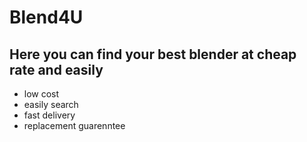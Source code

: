 # Blend4U
## Here you can find your best blender at cheap rate and easily
* low cost
* easily search
* fast delivery
* replacement guarenntee
